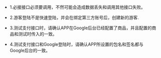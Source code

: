 + 1.必接接口必须要调用，不然可能会造成数据丢失和调用其他接口失败。

+ 2.游客登陆不是快速登陆，并会在绑定第三方账号后，创建新的游客.

+ 3.测试支付接口时，请确认APP在Google后台已经配置了商品，并且配置的商品和测试时传入的一致。

+ 4.测试支付接口和Google登陆时，请确认APP所设置的包名和签名都与Google后台的一致。

